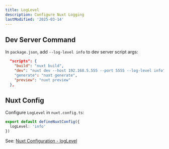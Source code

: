 ```yaml
---
title: LogLevel
description: Configure Nuxt Logging
lastModified: '2025-03-14'
---
```


## Dev Server Command

In `package.json`, add `--log-level info` to dev server script args:

```json
  "scripts": {
    "build": "nuxt build",
    "dev": "nuxt dev --host 192.168.5.555 --port 5555 --log-level info"
    "generate": "nuxt generate",
    "preview": "nuxt preview"
  },
```

## Nuxt Config

Configure `LogLevel` in `nuxt.config.ts`:

```ts
export default defineNuxtConfig({
  logLevel: 'info'
})
```

See: [Nuxt Configuration - logLevel](https://nuxt.com/docs/api/nuxt-config#loglevel)
